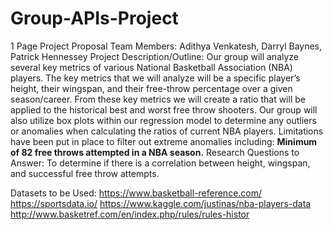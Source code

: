 # Group-APIs-Project
1 Page Project Proposal
 Team Members: Adithya Venkatesh, Darryl Baynes, Patrick Hennessey
 Project Description/Outline:
 	Our group will analyze several key metrics of various National Basketball Association (NBA) players. The key metrics that we will analyze will be a specific player’s height, their wingspan, and their free-throw percentage over a given season/career. From these key metrics we will create a ratio that will be applied to the historical best and worst free throw shooters.
         	Our group will also utilize box plots within our regression model to determine any outliers or anomalies when calculating the ratios of current NBA players.
         	Limitations have been put in place to filter out extreme anomalies including: **Minimum of 82 free throws attempted in a NBA season.**
 Research Questions to Answer:
         	To determine if there is a correlation between height, wingspan, and successful free throw attempts.    
	
 Datasets to be Used:
         	https://www.basketball-reference.com/
   	https://sportsdata.io/
         	https://www.kaggle.com/justinas/nba-players-data
         	http://www.basketref.com/en/index.php/rules/rules-histor
 
 
 
 
 
 
 
 
 
 
 
 


